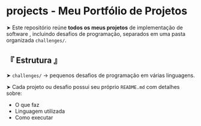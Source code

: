 # projects - Meu Portfólio de Projetos 

➤ Este repositório reúne **todos os meus projetos** de implementação de software , incluindo desafios de programação, separados em uma pasta organizada `challenges/`.


## 『 Estrutura 』

➤ `challenges/` → pequenos desafios de programação em várias linguagens.

➤ Cada projeto ou desafio possui seu próprio `README.md` com detalhes sobre:
- O que faz
- Linguagem utilizada
- Como executar
